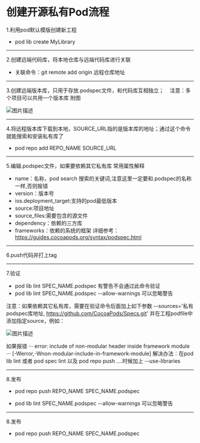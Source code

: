 # 创建开源私有Pod流程

1.利用pod默认模版创建新工程 

-  pod lib create MyLibrary

----------


2.创建远端代码库，将本地仓库与远端代码库进行关联

- 关联命令：git remote add origin 远程仓库地址

----------

3.创建远端版本库，只用于存放.podspec文件，和代码库互相独立；
&nbsp;&nbsp;&nbsp;注意：多个项目可以共用一个版本库 附图

![图片描述](/tfl/pictures/201807/tapd_20072991_1531447691_49.png)


----------

4.将远程版本库下载到本地，SOURCE_URL指的是版本库的地址；通过这个命令就能搜索和安装私有库了

- pod repo add REPO_NAME SOURCE_URL

----------

5.编辑.podspec文件，如果要依赖其它私有库
常用属性解释

- name：名称，pod search 搜索的关键词,注意这里一定要和.podspec的名称一样,否则报错
- version：版本号
- ios.deployment_target:支持的pod最低版本
- source:项目地址
- source_files:需要包含的源文件
- dependency：依赖的三方库
- frameworks：依赖的系统的框架
详细参考：https://guides.cocoapods.org/syntax/podspec.html

----------

6.push代码并打上tag

----------

7.验证

- pod lib lint SPEC_NAME.podspec 有警告不会通过此命令验证
- pod lib lint SPEC_NAME.podspec --allow-warnings 可以忽略警告

注意：如果依赖其它私有库，需要在验证命令后面加上如下参数
 --sources='私有podspec库地址, https://github.com/CocoaPods/Specs.git'
并在工程podfile中添加指定source，例如：

![图片描述](/tfl/pictures/201807/tapd_20072991_1531452117_14.png)

如果报错 ··· error: include of non-modular header inside framework module ··· [-Werror,-Wnon-modular-include-in-framework-module]
解决办法：在pod lib lint 或者 pod spec lint 以及 pod repo push ....时候加上   --use-libraries

----------


8.发布

- pod repo push REPO_NAME SPEC_NAME.podspec

- pod lib lint SPEC_NAME.podspec --allow-warnings 可以忽略警告


----------


8.发布

- pod repo push REPO_NAME SPEC_NAME.podspec
